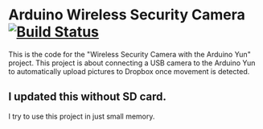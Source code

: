 # Arduino Wireless Security Camera [![Build Status](https://travis-ci.org/openhomeautomation/arduino-yun-camera.svg)](https://travis-ci.org/openhomeautomation/arduino-yun-camera)

This is the code for the "Wireless Security Camera with the Arduino Yun" project. This project is about connecting a USB camera to the Arduino Yun to automatically upload pictures to Dropbox once movement is detected.

## I updated this without SD card.
I try to use this project in just small memory.